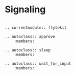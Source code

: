 # Signaling

```--eval-rst--

.. currentmodule:: flytekit

.. autoclass:: approve
    :members:

.. autoclass:: sleep
    :members:

.. autoclass:: wait_for_input
    :members:
```
